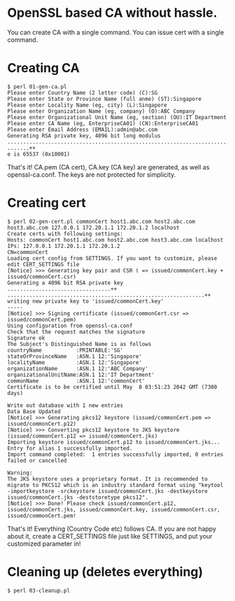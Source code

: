 # OpenSSL based CA without hassle. 

You can create CA with a single command.
You can issue cert with a single command.

# Creating CA
```
$ perl 01-gen-ca.pl 
Please enter Country Name (2 letter code) (C):SG
Please enter State or Province Name (full anme) (ST):Singapore
Please enter Locality Name (eg, city) (L):Singapore
Please enter Organization Name (eg, company) (O):ABC Company
Please enter Organizational Unit Name (eg, section) (OU):IT Department
Please enter CA Name (eg, EnterpriseCA01) (CN):EnterpriseCA01
Please enter Email Address (EMAIL):admin@abc.com
Generating RSA private key, 4096 bit long modulus
........................................................................................................................++
.......++
e is 65537 (0x10001)
```
That's it! CA.pem (CA cert), CA.key (CA key) are generated, as well as openssl-ca.conf.
The keys are not protected for simplicity.
# Creating cert
```
$ perl 02-gen-cert.pl commonCert host1.abc.com host2.abc.com host3.abc.com 127.0.0.1 172.20.1.1 172.20.1.2 localhost
Create certs with following settings:
Hosts: commonCert host1.abc.com host2.abc.com host3.abc.com localhost
IPs: 127.0.0.1 172.20.1.1 172.20.1.2
CN=commonCert
Loading cert config from SETTINGS. If you want to customize, please edit CERT_SETTINGS file
[Notice] >>> Generating key pair and CSR ( => issued/commonCert.key + issued/commonCert.csr)
Generating a 4096 bit RSA private key
.................................++
...............................................................++
writing new private key to 'issued/commonCert.key'
-----
[Notice] >>> Signing certificate (issued/commonCert.csr => issued/commonCert.pem)
Using configuration from openssl-ca.conf
Check that the request matches the signature
Signature ok
The Subject's Distinguished Name is as follows
countryName           :PRINTABLE:'SG'
stateOrProvinceName   :ASN.1 12:'Singapore'
localityName          :ASN.1 12:'Singapore'
organizationName      :ASN.1 12:'ABC Company'
organizationalUnitName:ASN.1 12:'IT Department'
commonName            :ASN.1 12:'commonCert'
Certificate is to be certified until May  8 03:51:23 2042 GMT (7300 days)

Write out database with 1 new entries
Data Base Updated
[Notice] >>> Generating pkcs12 keystore (issued/commonCert.pem => issued/commonCert.p12)
[Notice] >>> Converting pkcs12 keystore to JKS keystore (issued/commonCert.p12 => issued/commonCert.jks)
Importing keystore issued/commonCert.p12 to issued/commonCert.jks...
Entry for alias 1 successfully imported.
Import command completed:  1 entries successfully imported, 0 entries failed or cancelled

Warning:
The JKS keystore uses a proprietary format. It is recommended to migrate to PKCS12 which is an industry standard format using "keytool -importkeystore -srckeystore issued/commonCert.jks -destkeystore issued/commonCert.jks -deststoretype pkcs12".
[Notice] >>> Done! Please check issued/commonCert.p12, issued/commonCert.jks, issued/commonCert.key, issued/commonCert.csr, issued/commonCert.pem!
```
That's it! Everything (Country Code etc) follows CA. If you are not happy about it, create a CERT_SETTINGS file just like SETTINGS, and put your customized parameter in!

# Cleaning up (deletes everything)
```
$ perl 03-cleanup.pl
```

